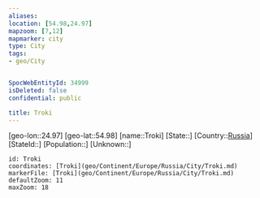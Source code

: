 ```yaml
---
aliases: 
location: [54.98,24.97]
mapzoom: [7,12] 
mapmarker: city 
type: City
tags:
- geo/City


SpocWebEntityId: 34999
isDeleted: false
confidential: public

title: Troki
---
```

[geo-lon::24.97]
[geo-lat::54.98]
[name::Troki]
[State::]
[Country::[Russia](geo/Continent/Europe/Russia.md)]
[StateId::]
[Population::]
[Unknown::]


```leaflet
id: Troki
coordinates: [Troki](geo/Continent/Europe/Russia/City/Troki.md)
markerFile: [Troki](geo/Continent/Europe/Russia/City/Troki.md)
defaultZoom: 11 
maxZoom: 18
```


